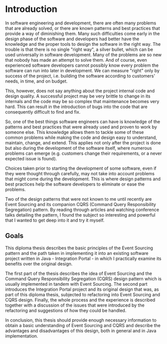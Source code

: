 # Introduction

In software engineering and development, there are often many problems that are already solved, or there are known patterns and best practices that provide a way of diminishing them. Many such difficulties come early in the design phase of the software and developers had better have the knowledge and the proper tools to design the software in the right way. The trouble is that there is no single "right way", a silver bullet, which can be used universally in software development. Many of the problems are so new that nobody has made an attempt to solve them. And of course, even experienced software developers cannot possibly know every problem the software can run into later in development. We can measure "right" only by success of the project, i.e. building the software according to customers' needs, in time, and on budget.

This, however, does not say anything about the project internal code and design quality. A successful project may be very brittle to change in its internals and the code may be so complex that maintenance becomes very hard. This can result in the introduction of bugs into the code that are consequently difficult to find and fix. 

So, one of the best things software engineers can have is knowledge of the patterns and best practices that were already used and proven to work by someone else. This knowledge allows them to tackle some of these common problems while making the code and design easy to understand, maintain, change, and extend. This applies not only after the project is done but also during the development of the software itself, where numerous problems can emerge (e.g. customers change their requirements, or a never expected issue is found).

Choices taken prior to starting the development of some software, even if they were thought through carefully, may not take into account problems that might come during the development. This is where design patterns and best practices help the software developers to eliminate or ease the problems.

Two of the design patterns that were not known to me until recently are Event Sourcing and its companion CQRS (Command Query Responsibility Segregation) pattern. By reading through articles and watching conference talks detailing the pattern, I found the subject so interesting and powerful that I wanted to get deep into it and try it myself.

## Goals

This diploma thesis describes the basic principles of the Event Sourcing pattern and the path taken in implementing it into an existing software project written in Java - Integration Portal - in which I practically examine its benefits over the original design. 

The first part of the thesis describes the idea of Event Sourcing and the Command Query Responsibility Segregation (CQRS) design pattern which is usually implemented in tandem with Event Sourcing. The second part introduces the Integration Portal project and its original design that was, as part of this diploma thesis, subjected to refactoring into Event Sourcing and CQRS design. Finally, the whole process and the experience is described together with a discussion of the issues that were introduced by the refactoring and suggestions of how they could be handled.

In conclusion, this thesis should provide enough necessary information to obtain a basic understanding of Event Sourcing and CQRS and describe the advantages and disadvantages of this design, both in general and in Java implementation.